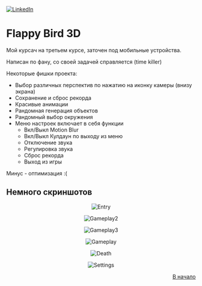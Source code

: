 <div id="top"></div>

[![LinkedIn][linkedin-shield]][linkedin-url]
  
# Flappy Bird 3D

Мой курсач на третьем курсе, заточен под мобильные устройства.

Написан по фану, со своей задачей справляется (time killer)

Некоторые фишки проекта:

* Выбор различных перспектив по нажатию на иконку камеры (внизу экрана)
* Сохранение и сброс рекорда
* Красивые анимации
* Рандомная генерация объектов
* Рандомный выбор окружения
* Меню настроек включает в себя функции
     - Вкл/Выкл Motion Blur
     - Вкл/Выкл Кулдаун по выходу из меню
     - Отключение звука
     - Регулировка звука
     - Сброс рекорда
     - Выход из игры


Минус - оптимизация :(

## Немного скриншотов

<div align="center">
  
![Entry](https://user-images.githubusercontent.com/80919963/167307199-8080f941-2b48-4bc1-b88c-b75d8906805a.PNG)
  
![Gameplay2](https://user-images.githubusercontent.com/80919963/167307209-7c7c4671-5860-4d09-ae0a-ac9ed389dfbd.png)
  
![Gameplay3](https://user-images.githubusercontent.com/80919963/167307360-22f98d3e-6c8b-4467-a64e-2ed99bba3b6e.png)
  
![Gameplay](https://user-images.githubusercontent.com/80919963/167307204-03901c3e-5589-4ad9-a986-96ad59cfa693.png)
  
![Death](https://user-images.githubusercontent.com/80919963/167307211-6cc308e9-0d6f-4685-8e68-744369af1d49.PNG)
  
![Settings](https://user-images.githubusercontent.com/80919963/167307217-2b2f1e20-d607-4828-b539-f53b7503ae8e.PNG)
  
</div>

<p align="right"><a href="#top">В начало</a></p>


<!-- https://www.markdownguide.org/basic-syntax/#reference-style-links -->
[linkedin-shield]: https://img.shields.io/badge/-LinkedIn-black.svg?style=for-the-badge&logo=linkedin&colorB=555
[linkedin-url]: https://www.linkedin.com/in/maxim-anisovec/
